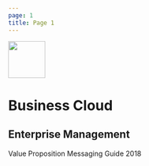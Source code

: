 ```yaml
---
page: 1
title: Page 1
---
```

<div class="row h-100">
    <div class="col-lg-5 p-5 text-center">
        <div class="mb-5" data-animation="tada"><img src="img/logo.svg" height="75px"></div>
        <h1>Business Cloud</h1>
        <h2>Enterprise Management</h2>
        <p class="mt-5">Value Proposition Messaging Guide 2018</p>
    </div>
    <div class="col-lg-7 hero">
    </div>
</div>
